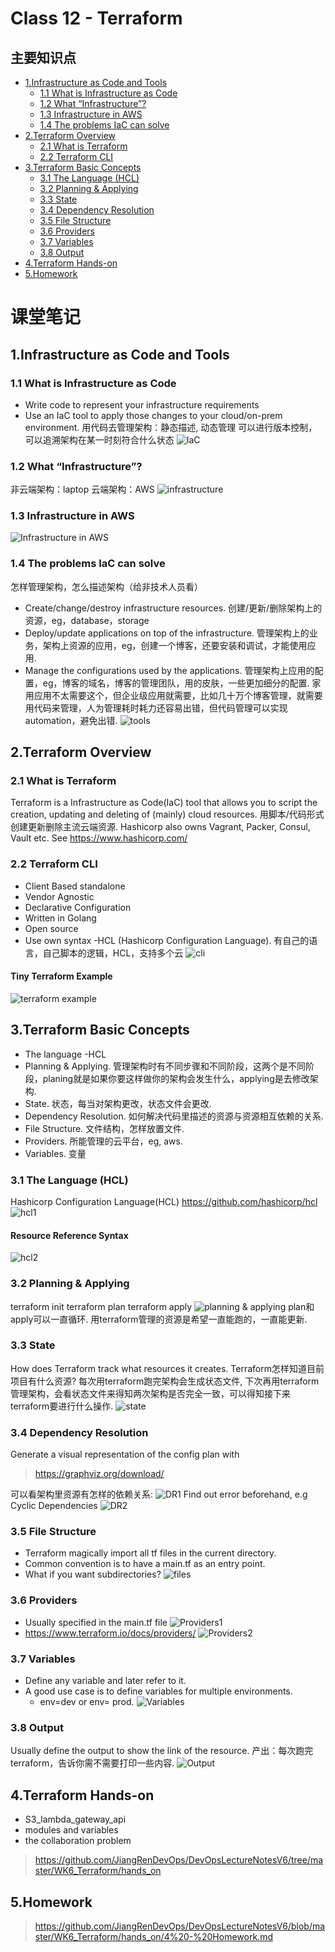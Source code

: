 
# Class 12 - Terraform
## 主要知识点
  - [1.Infrastructure as Code and Tools](#1infrastructure-as-code-and-tools)
    - [1.1 What is Infrastructure as Code](#11-what-is-infrastructure-as-code)
    - [1.2 What “Infrastructure”?](#12-what-infrastructure)
    - [1.3 Infrastructure in AWS](#13-infrastructure-in-aws)
    - [1.4 The problems IaC can solve](#14-the-problems-iac-can-solve)
  - [2.Terraform Overview](#2terraform-overview)
    - [2.1 What is Terraform](#21-what-is-terraform)
    - [2.2 Terraform CLI](#22-terraform-cli)
  - [3.Terraform Basic Concepts](#3terraform-basic-concepts)
    - [3.1 The Language (HCL)](#31-the-language-hcl)
    - [3.2 Planning & Applying](#32-planning--applying)
    - [3.3 State](#33-state)
    - [3.4 Dependency Resolution](#34-dependency-resolution)
    - [3.5 File Structure](#35-file-structure)
    - [3.6 Providers](#36-providers)
    - [3.7 Variables](#37-variables)
    - [3.8 Output](#38-output)
  - [4.Terraform Hands-on](#4terraform-hands-on)
  - [5.Homework](#5homework)


 
# 课堂笔记
## 1.Infrastructure as Code and Tools
### 1.1 What is Infrastructure as Code
- Write code to represent your infrastructure requirements
- Use an IaC tool to apply those changes to your cloud/on-prem environment.
用代码去管理架构：静态描述, 动态管理
可以进行版本控制，可以追溯架构在某一时刻符合什么状态
![IaC](image/Terraform_1.png)

### 1.2 What “Infrastructure”?
非云端架构：laptop
云端架构：AWS
![infrastructure](image/Terraform_2.png)

### 1.3 Infrastructure in AWS
![Infrastructure in AWS](image/Terraform_3.png)

### 1.4 The problems IaC can solve
怎样管理架构，怎么描述架构（给非技术人员看）
- Create/change/destroy infrastructure resources. 创建/更新/删除架构上的资源，eg，database，storage
- Deploy/update applications on top of the infrastructure. 管理架构上的业务，架构上资源的应用，eg，创建一个博客，还要安装和调试，才能使用应用.
- Manage the configurations used by the applications. 管理架构上应用的配置，eg，博客的域名，博客的管理团队，用的皮肤，一些更加细分的配置. 家用应用不太需要这个，但企业级应用就需要，比如几十万个博客管理，就需要用代码来管理，人为管理耗时耗力还容易出错，但代码管理可以实现automation，避免出错.
![tools](image/Terraform_4.png)

## 2.Terraform Overview
### 2.1 What is Terraform
Terraform is a Infrastructure as Code(IaC) tool that allows you to script the creation, updating and deleting of (mainly) cloud resources.
用脚本/代码形式创建更新删除主流云端资源.
Hashicorp also owns Vagrant, Packer, Consul, Vault etc. See https://www.hashicorp.com/
### 2.2 Terraform CLI
- Client Based standalone
- Vendor Agnostic
- Declarative Configuration
- Written in Golang
- Open source
- Use own syntax -HCL (Hashicorp Configuration Language). 有自己的语言，自己脚本的逻辑，HCL，支持多个云
![cli](image/Terraform_5.png)

#### Tiny Terraform Example
![terraform example](image/Terraform_6.png)

## 3.Terraform Basic Concepts
- The language -HCL
- Planning & Applying. 管理架构时有不同步骤和不同阶段，这两个是不同阶段，planing就是如果你要这样做你的架构会发生什么，applying是去修改架构.
- State. 状态，每当对架构更改，状态文件会更改.
- Dependency Resolution. 如何解决代码里描述的资源与资源相互依赖的关系.
- File Structure. 文件结构，怎样放置文件.
- Providers. 所能管理的云平台，eg, aws.
- Variables. 变量
### 3.1 The Language (HCL)
Hashicorp Configuration Language(HCL) 
https://github.com/hashicorp/hcl
![hcl1](image/Terraform_7.png)

#### Resource Reference Syntax
![hcl2](image/Terraform_8.png)

### 3.2 Planning & Applying
terraform init 
terraform plan 
terraform apply
![planning & applying](image/Terraform_9.png)
plan和apply可以一直循环. 用terraform管理的资源是希望一直能跑的，一直能更新.

### 3.3 State
How does Terraform track what resources it creates.
Terraform怎样知道目前项目有什么资源?
每次用terraform跑完架构会生成状态文件, 下次再用terraform管理架构，会看状态文件来得知两次架构是否完全一致，可以得知接下来terraform要进行什么操作.
![state](image/Terraform_10.png)

### 3.4 Dependency Resolution
Generate a visual representation of the config plan with
> https://graphviz.org/download/
   
可以看架构里资源有怎样的依赖关系:
![DR1](image/Terraform_11.png)
Find out error beforehand, e.g Cyclic Dependencies
![DR2](image/Terraform_12.png)

### 3.5 File Structure
- Terraform magically import all tf files in the current directory.
- Common convention is to have a main.tf as an entry point.
- What if you want subdirectories?
![files](image/Terraform_13.png)

### 3.6 Providers
- Usually specified in the main.tf file
![Providers1](image/Terraform_14.png)
- https://www.terraform.io/docs/providers/
![Providers2](image/Terraform_15.png)

### 3.7 Variables
- Define any variable and later refer to it.
- A good use case is to define variables for multiple environments.
  - env=dev or env= prod.
![Variables](image/Terraform_16.png)

### 3.8 Output
Usually define the output to show the link of the resource. 
产出：每次跑完terraform，告诉你需不需要打印一些内容.
![Output](image/Terraform_17.png)

## 4.Terraform Hands-on
- S3_lambda_gateway_api
- modules and variables
- the collaboration problem
> https://github.com/JiangRenDevOps/DevOpsLectureNotesV6/tree/master/WK6_Terraform/hands_on


## 5.Homework
> https://github.com/JiangRenDevOps/DevOpsLectureNotesV6/blob/master/WK6_Terraform/hands_on/4%20-%20Homework.md
